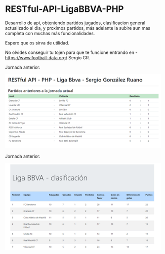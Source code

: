 # RESTful-API-LigaBBVA-PHP
 Desarrollo de api, obteniendo partidos jugados, clasificacion general actualizado al dia, y proximos partidos, más adelante la subire aun mas completa con muchas más funcionalidades.
 
 Espero que os sirva de utilidad.
 
 No olvides conseguir tu tojen para que te funcione entrando en - https://www.football-data.org/
 Sergio GR.
 
 Jornada anterior:
 
 ![Preview](https://raw.githubusercontent.com/sergio-gonzalez11/RESTful-API-LigaBBVA-PHP/master/demo/jornada-anterior.png)
 
 
  Jornada anterior:
 
 ![Preview](https://raw.githubusercontent.com/sergio-gonzalez11/RESTful-API-LigaBBVA-PHP/master/demo/clasificacion.png)
 
 
